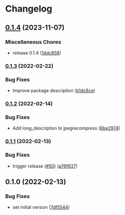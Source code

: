 # Changelog

## [0.1.4](https://github.com/thumbor/thumbor-plugins/compare/thumbor-plugins-jpegrecompress-v0.1.3...thumbor-plugins-jpegrecompress-v0.1.4) (2023-11-07)


### Miscellaneous Chores

* release 0.1.4 ([1ddc858](https://github.com/thumbor/thumbor-plugins/commit/1ddc858bb340cff4383bc6460774f2b56bf32045))

### [0.1.3](https://github.com/thumbor/thumbor-plugins/compare/thumbor-plugins-jpegrecompress-v0.1.2...thumbor-plugins-jpegrecompress-v0.1.3) (2022-02-22)


### Bug Fixes

* Improve package description ([b1dc8ce](https://github.com/thumbor/thumbor-plugins/commit/b1dc8ce2958ea0fd08d64a776fbe4972844e1247))

### [0.1.2](https://github.com/thumbor/thumbor-plugins/compare/thumbor-plugins-jpegrecompress-v0.1.1...thumbor-plugins-jpegrecompress-v0.1.2) (2022-02-14)


### Bug Fixes

* Add long_description to jpegrecompress ([8be2974](https://github.com/thumbor/thumbor-plugins/commit/8be297446e580ee37ea4e270fc1a80185eff169a))

### [0.1.1](https://github.com/thumbor/thumbor-plugins/compare/thumbor-plugins-jpegrecompress-v0.1.0...thumbor-plugins-jpegrecompress-v0.1.1) (2022-02-13)


### Bug Fixes

* trigger release ([#50](https://github.com/thumbor/thumbor-plugins/issues/50)) ([a76f637](https://github.com/thumbor/thumbor-plugins/commit/a76f637ff14c326cb0d7987948a974ba807e83ff))

## 0.1.0 (2022-02-13)


### Bug Fixes

* set initial version ([7df5544](https://github.com/thumbor/thumbor-plugins/commit/7df5544d5c372c05549c1ada1dab294af23c6fcf))
